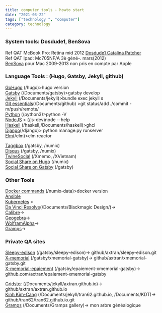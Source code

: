 ```yaml
---
title: computer tools - howto start
date: "2021-03-22"
tags: ["technology ", "computer"]
category: technology
---
```

### System tools: Dosdude1, BenSova
Ref QAT McBook Pro: Retina mid 2012
[Dosdude1 Catalina Patcher](https://www.macrumors.com/how-to/install-macos-catalina-unsupported-mac/)   
Ref QAT Ipad: Mc705NF/A 3è géné-. mars(2012)   
[BenSova](https://www.maxiapple.com/2020/11/patch-logiciel-patched-installer-macos-big-sur-mac-non-supportes.html) pour Mac 2009-2013 non pris en compte par Apple   
### Language Tools : (Hugo, Gatsby, Jekyll, github)
[GoHugo](https://gohugo.io/getting-started/quick-start/) (/hugo)>hugo version   \
[Gatsby](https://www.gatsbyjs.com/docs) (/Documents/gatsby)>gatsby develop\
[Jekyll](https://jekyllrb.com/docs/) (/Documents/jekyll)>bundle exec jekyll s     
[Git essentials](https://gist.github.com/dtelaroli/a17f3d90cd91888380e2d8d51fc00209)(/Documents/github) >git status/add ./commit -m/push/remote/  
[Python](https://python.org) (/python3)>python -V   
[NodeJS](https://nodejs.org) > (/js-dev)node --help   
[Haskell](https://haskell.org) (/haskell,/Documents/haskell)>ghci   
[Django]()(/django)> python manage.py runserver     
[Elm]()(/elm)>elm reactor   
   
[Taggbox](https://taggbox.com) (/gatsby, /numix)  
[Disqus](https://disqus.com) (/gatsby, /numix)  
[TwineSocial](https://twinesocial.com/) (/Xmemo, /XVietnam)  
[Social Share on Hugo](https://codingnconcepts.com/hugo/social-icons-hugo/#create-socialsharehtml-parital) (/numix)   
[Social Share on Gatsby](https://swas.io/blog/social-share-button-for-gatsby-blog-pages/) (/gatsby)   

### Other Tools    
[Docker commands](https://gist.github.com/tcelestino/d3c6d53a1c72fa2ab81bc039ae81dd1d) (/numix-data)>docker version   
[Ansible](https://www.paulligocki.com/ansible-essentials/)     
[Kubernetes](https://kubernetes.io/fr/docs/concepts/overview/what-is-kubernetes/) >   
[Da Vinci Resolve](https://www.blackmagicdesign.com/fr/products/davinciresolve)(/Documents/Blackmagic Design/)->        
[Calibre](https://calibre-ebook.com/demo)->    
[Geogebra](https://www.geogebra.org/)->   
[WolframAlpha](https://www.wolframalpha.com/)->      
[Gramps](https://gramps-project.org/blog/)->   
   
### Private QA sites
[Sleepy-edison](https://sleepy-edison.netlify.app/) (/gatsby/sleepy-edison)-> github/axtran/sleepy-edison.git   
[X-memorial](https://x-memorial.netlify.app/) (/gatsby/xmemorial-gatsby)-> github/axtran/xmemorial-gatsby.git   
[X-memorial-epaiement](https://epay-xmemorial.netlify.app/) (/gatsby/epaiement-xmemorial-gatsby)-> github.com/axtran/epaiement-xmemorial-gatsby   

[Gridster](https://axtran.github.io/) (/Documents/jekyll/axtran.github.io)-> github/axtran/axtran.github.io   
[Kinh Kim-Cang](https://tran62.github.io/) (/Documents/jekyll/tran62.github.io, /Documents/KDT)-> github/tran62/tran62.github.io.git   
[Gramps](https://tran62.github.io/assets/) (/Documents/Gramps gallery)-> mon arbre généalogique   
